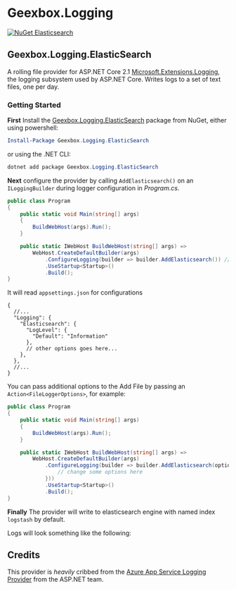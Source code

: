 # Geexbox.Logging

[![NuGet Elasticsearch](https://img.shields.io/nuget/v/Geexbox.Logging.ElasticSearch.svg)](https://www.nuget.org/packages/Geexbox.Logging.ElasticSearch/)

## Geexbox.Logging.ElasticSearch

A rolling file provider for ASP.NET Core 2.1 [Microsoft.Extensions.Logging](https://www.nuget.org/packages/Microsoft.Extensions.Logging), the logging subsystem used by ASP.NET Core. Writes logs to a set of text files, one per day.

### Getting Started 

**First** Install the [Geexbox.Logging.ElasticSearch](https://nuget.org/packages/Geexbox.Logging.ElasticSearch) package from NuGet, either using powershell:

```powershell
Install-Package Geexbox.Logging.ElasticSearch
```

or using the .NET CLI:

```powershell
dotnet add package Geexbox.Logging.ElasticSearch
```

**Next** configure the provider by calling `AddElasticsearch()` on an `ILoggingBuilder` during logger configuration in _Program.cs_.

```csharp
public class Program
{
    public static void Main(string[] args)
    {
        BuildWebHost(args).Run();
    }

    public static IWebHost BuildWebHost(string[] args) =>
        WebHost.CreateDefaultBuilder(args)
            .ConfigureLogging(builder => builder.AddElasticsearch()) // <- Add this line
            .UseStartup<Startup>()
            .Build();
}
```

It will read `appsettings.json` for configurations
```jsonc
{
  //...
  "Logging": {
    "Elasticsearch": {
      "LogLevel": {
        "Default": "Information"
      },
      // other options goes here...
    },
  },
  //...
}
```

You can pass additional options to the Add File by passing an `Action<FileLoggerOptions>`, for example:

```csharp
public class Program
{
    public static void Main(string[] args)
    {
        BuildWebHost(args).Run();
    }

    public static IWebHost BuildWebHost(string[] args) =>
        WebHost.CreateDefaultBuilder(args)
            .ConfigureLogging(builder => builder.AddElasticsearch(options => {
                // change some options here
            })) 
            .UseStartup<Startup>()
            .Build();
}
```

**Finally** The provider will write to elasticsearch engine with named index `logstash` by default.

Logs will look something like the following:

## Credits

This provider is _heavily_ cribbed from the [Azure App Service Logging Provider](https://github.com/aspnet/logging/blob/dev/src/Microsoft.Extensions.Logging.AzureAppServices/Internal/BatchingLoggerProvider.cs) from the ASP.NET team.
